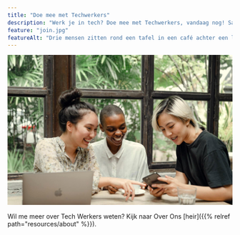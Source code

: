 ```yaml
---
title: "Doe mee met Techwerkers"
description: "Werk je in tech? Doe mee met Techwerkers, vandaag nog! Samen sta je sterker."
feature: "join.jpg"
featureAlt: "Drie mensen zitten rond een tafel in een café achter een laptop, lachend en wijzend naar een mobiele telefoon. Afbeelding van Ketut Subiyanto op Pexels."
---
```


![Drie mensen zitten rond een tafel in een café achter een laptop, samen lachend, en wijzen naar een mobiele telefoon. Afbeelding door Ketut Subiyanto op Pexels.](join.jpg)

Wil me meer over Tech Werkers weten? Kijk naar Over Ons [heir]({{% relref path="resources/about" %}}).
